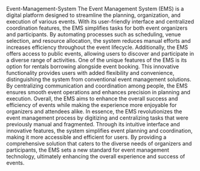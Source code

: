 Event-Management-System
The Event Management System (EMS) is a digital platform designed to streamline the planning, organization, and execution of various events. With its user-friendly interface and centralized coordination features, the EMS simplifies tasks for both event organizers and participants. By automating processes such as scheduling, venue selection, and resource allocation, the system reduces manual efforts and increases efficiency throughout the event lifecycle. Additionally, the EMS offers access to public events, allowing users to discover and participate in a diverse range of activities.
One of the unique features of the EMS is its option for rentals borrowing alongside event booking. This innovative functionality provides users with added flexibility and convenience, distinguishing the system from conventional event management solutions. By centralizing communication and coordination among people, the EMS ensures smooth event operations and enhances precision in planning and execution. Overall, the EMS aims to enhance the overall success and efficiency of events while making the experience more enjoyable for organizers and attendees alike.
In essence, the EMS revolutionizes the event management process by digitizing and centralizing tasks that were previously manual and fragmented. Through its intuitive interface and innovative features, the system simplifies event planning and coordination, making it more accessible and efficient for users. By providing a comprehensive solution that caters to the diverse needs of organizers and participants, the EMS sets a new standard for event management technology, ultimately enhancing the overall experience and success of events.



